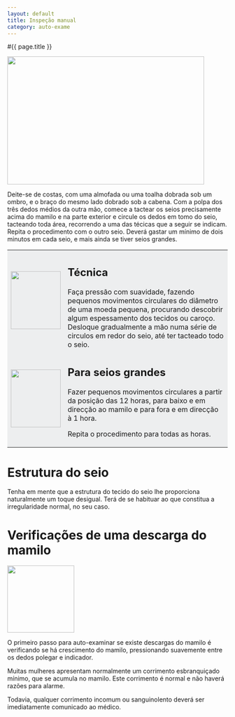 ```yaml
---
layout: default
title: Inspeção manual
category: auto-exame
---
```


#{{ page.title }}

<img class="alignnone size-full wp-image-84" title="inspecao-manual" src="http://www.cancrodamama.com/wp-content/uploads/2011/06/inspecao-manual.jpg" alt="" width="450" height="292" />

Deite-se de costas, com uma almofada ou uma toalha dobrada sob um ombro, e o braço do mesmo lado dobrado sob a cabeחa. Com a polpa dos três dedos médios da outra mão, comece a tactear os seios precisamente acima do mamilo e na parte exterior e circule os dedos em tomo do seio, tacteando toda área, recorrendo a uma das técicas que a seguir se indicam. Repita o procedimento com o outro seio. Deverá gastar um mínimo de dois minutos em cada seio, e mais ainda se tiver seios grandes.
<table border="0" cellspacing="5" cellpadding="10">
<tbody>
<tr>
<td bgcolor="#edeeef"><img class="alignnone size-full wp-image-85" title="inspecao-manual_1" src="http://www.cancrodamama.com/wp-content/uploads/2011/06/inspecao-manual_1.jpg" alt="" width="114" height="132" /></td>
<td valign="top" bgcolor="#edeeef">
<h2>Técnica</h2>
Faça  pressão com suavidade, fazendo pequenos movimentos circulares do diâmetro de  uma moeda pequena, procurando descobrir algum espessamento dos tecidos ou  caroço. Desloque gradualmente a mão numa série de circulos em redor do seio,  até ter tacteado todo o seio.</td>
</tr>
<tr>
<td bgcolor="#edeeef"><img class="alignnone size-full wp-image-86" title="inspecao-manual_2" src="http://www.cancrodamama.com/wp-content/uploads/2011/06/inspecao-manual_2.jpg" alt="" width="114" height="132" /></td>
<td valign="top" bgcolor="#edeeef">
<h2>Para  seios grandes</h2>
Fazer  pequenos movimentos circulares a partir da posição das 12 horas, para baixo e  em direcção ao mamilo e para fora e em direcção à 1 hora.

Repita  o procedimento para todas as horas.</td>
</tr>
</tbody>
</table>
<h1>Estrutura do seio</h1>
Tenha em mente que a es­trutura do tecido do seio lhe proporciona naturalmente um toque desigual. Terá de se habituar ao que constitua a irregularidade normal, no seu caso.
<h1>Verificações de uma descarga do mamilo</h1>
<img class="size-full wp-image-87 alignleft" style="margin-right: 20px;" title="inspecao-manual_3" src="http://www.cancrodamama.com/wp-content/uploads/2011/06/inspecao-manual_3.jpg" alt="" width="153" height="153" />

O primeiro passo para auto-examinar se existe descargas do mamilo é verificando se há crescimento do mamilo, pressionando suavemente entre os dedos polegar e indicador.

Muitas mulheres apresentam normalmente um corrimento esbranquiçado mínimo, que se acumula no mamilo. Este corrimento é normal e não haverá razões para alarme.

Todavia, qualquer corrimento incomum ou sanguinolento deverá ser imediatamente comunicado ao médico.
